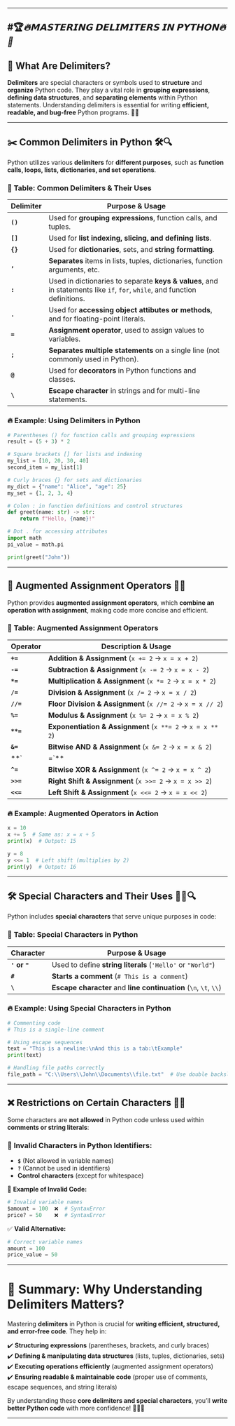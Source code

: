 
---
#🏆***🔥𝗠𝗔𝗦𝗧𝗘𝗥𝗜𝗡𝗚 𝗗𝗘𝗟𝗜𝗠𝗜𝗧𝗘𝗥𝗦 𝗜𝗡 𝗣𝗬𝗧𝗛𝗢𝗡🔥🚀*** 
---
## 📌 **What Are Delimiters?**  

**Delimiters** are special characters or symbols used to **structure** and **organize** Python code. They play a vital role in **grouping expressions**, **defining data structures**, and **separating elements** within Python statements. Understanding delimiters is essential for writing **efficient, readable, and bug-free** Python programs. 🧠✨  

---

## ✂️ **Common Delimiters in Python** 🛠️🔍  

Python utilizes various **delimiters** for **different purposes**, such as **function calls, loops, lists, dictionaries, and set operations**.  

### 🔹 **Table: Common Delimiters & Their Uses**  

| **Delimiter** | **Purpose & Usage** |
|-------------|------------------|
| **`()`**  | Used for **grouping expressions**, function calls, and tuples. |
| **`[]`**  | Used for **list indexing, slicing, and defining lists**. |
| **`{}`**  | Used for **dictionaries**, sets, and **string formatting**. |
| **`,`**   | **Separates** items in lists, tuples, dictionaries, function arguments, etc. |
| **`:`**   | Used in dictionaries to separate **keys & values**, and in statements like `if`, `for`, `while`, and function definitions. |
| **`.`**   | Used for **accessing object attibutes or methods**, and for floating-point literals. |
| **`=`**   | **Assignment operator**, used to assign values to variables. |
| **`;`**   | **Separates multiple statements** on a single line (not commonly used in Python). |
| **`@`**   | Used for **decorators** in Python functions and classes. |
| **`\`**   | **Escape character** in strings and for multi-line statements. |

### 🔥 **Example: Using Delimiters in Python**  

```python
# Parentheses () for function calls and grouping expressions
result = (5 + 3) * 2  

# Square brackets [] for lists and indexing
my_list = [10, 20, 30, 40]
second_item = my_list[1]  

# Curly braces {} for sets and dictionaries
my_dict = {"name": "Alice", "age": 25}  
my_set = {1, 2, 3, 4}  

# Colon : in function definitions and control structures
def greet(name: str) -> str:
    return f"Hello, {name}!"

# Dot . for accessing attributes
import math
pi_value = math.pi  

print(greet("John"))
```

---

## 🔄 **Augmented Assignment Operators** 🚀🔢  

Python provides **augmented assignment operators**, which **combine an operation with assignment**, making code more concise and efficient.  

### 🔹 **Table: Augmented Assignment Operators**  

| **Operator** | **Description & Usage** |
|-------------|------------------|
| **`+=`** | **Addition & Assignment** (`x += 2` → `x = x + 2`) |
| **`-=`** | **Subtraction & Assignment** (`x -= 2` → `x = x - 2`) |
| **`*=`** | **Multiplication & Assignment** (`x *= 2` → `x = x * 2`) |
| **`/=`** | **Division & Assignment** (`x /= 2` → `x = x / 2`) |
| **`//=`** | **Floor Division & Assignment** (`x //= 2` → `x = x // 2`) |
| **`%=`** | **Modulus & Assignment** (`x %= 2` → `x = x % 2`) |
| **`**=`** | **Exponentiation & Assignment** (`x **= 2` → `x = x ** 2`) |
| **`&=`** | **Bitwise AND & Assignment** (`x &= 2` → `x = x & 2`) |
| **`|=`** | **Bitwise OR & Assignment** (`x |= 2` → `x = x | 2`) |
| **`^=`** | **Bitwise XOR & Assignment** (`x ^= 2` → `x = x ^ 2`) |
| **`>>=`** | **Right Shift & Assignment** (`x >>= 2` → `x = x >> 2`) |
| **`<<=`** | **Left Shift & Assignment** (`x <<= 2` → `x = x << 2`) |

### 🔥 **Example: Augmented Operators in Action**  

```python
x = 10
x += 5  # Same as: x = x + 5
print(x)  # Output: 15

y = 8
y <<= 1  # Left shift (multiplies by 2)
print(y)  # Output: 16
```

---

## 🛠 **Special Characters and Their Uses** 🧑‍💻🔍  

Python includes **special characters** that serve unique purposes in code:  

### 🔹 **Table: Special Characters in Python**  

| **Character** | **Purpose & Usage** |
|-------------|------------------|
| **`'` or `"`** | Used to define **string literals** (`'Hello'` or `"World"`) |
| **`#`** | **Starts a comment** (`# This is a comment`) |
| **`\`** | **Escape character** and **line continuation** (`\n`, `\t`, `\\`) |

### 🔥 **Example: Using Special Characters in Python**  

```python
# Commenting code
# This is a single-line comment

# Using escape sequences
text = "This is a newline:\nAnd this is a tab:\tExample"
print(text)

# Handling file paths correctly
file_path = "C:\\Users\\John\\Documents\\file.txt"  # Use double backslashes
```

---

## ❌ **Restrictions on Certain Characters** 🚨🛑  

Some characters are **not allowed** in Python code unless used within **comments or string literals**:  

### 🔹 **Invalid Characters in Python Identifiers:**  
- **`$`** (Not allowed in variable names)  
- **`?`** (Cannot be used in identifiers)  
- **Control characters** (except for whitespace)  

🚫 **Example of Invalid Code:**  

```python
# Invalid variable names
$amount = 100  ❌  # SyntaxError
price? = 50    ❌  # SyntaxError
```

✅ **Valid Alternative:**  

```python
# Correct variable names
amount = 100  
price_value = 50  
```

---

# 🎯 **Summary: Why Understanding Delimiters Matters?**  

Mastering **delimiters** in Python is crucial for **writing efficient, structured, and error-free code**. They help in:  

✔️ **Structuring expressions** (parentheses, brackets, and curly braces)  
✔️ **Defining & manipulating data structures** (lists, tuples, dictionaries, sets)  
✔️ **Executing operations efficiently** (augmented assignment operators)  
✔️ **Ensuring readable & maintainable code** (proper use of comments, escape sequences, and string literals)  

By understanding these **core delimiters and special characters**, you’ll **write better Python code** with more confidence! 🚀🐍💡  

---
